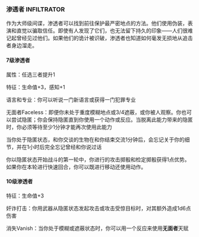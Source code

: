 ### 渗透者	INFILTRATOR

​		作为大师级间谍，渗透者可以找到前往保护最严密地点的方法。他们使用伪装，表演和直觉以骗取信任。即使有人发现了它们，也无法留下持久的印象——人们很难记起曾经见过他们。如果他们的诡计被识破，渗透者也知道如何毫发无损地从追击者身边溜走。

#### 7级渗透者

属性：任选三者提升1

特征：生命值+3，感知+1

语言和专业：你可以听说一门新语言或获得一门犯罪专业

无面者Faceless：即便你未处于重度模糊地点或3/4遮蔽，或你被人观察。你也可以尝试隐匿；你会保持隐匿直到你使用一个动作或反应。当脱离此能力带来的隐匿时，你必须等待至少1分钟才能再次使用此能力

​		当你处于隐匿状态，和你交谈的生物在和你结束交流1分钟后，会忘记关于你的细节，并在1小时后完全忘记曾经和你说过话

​		你以隐匿状态开始战斗的第一轮中，你进行的攻击掷骰和检定掷骰获得1点优势。如果你在本轮进行快速回合，你可以既进行移动还使用动作。

#### 10级渗透者

特征：生命值+3

奸诈打击：你用武器从隐匿状态发起攻击或攻击受惊目标时，对其额外造成1d6点伤害

消失Vanish：当你处于模糊或遮蔽状态时，你可以用一个反应来使用**无面者**天赋